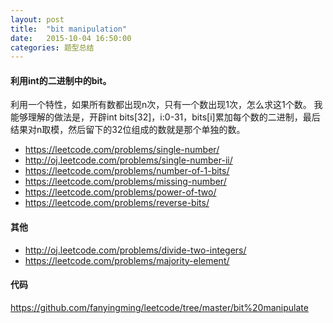 ```yaml
---
layout: post
title:  "bit manipulation"
date:   2015-10-04 16:50:00
categories: 题型总结
---
```


#### 利用int的二进制中的bit。

利用一个特性，如果所有数都出现n次，只有一个数出现1次，怎么求这1个数。
我能够理解的做法是，开辟int bits[32]，i:0-31，bits[i]累加每个数的二进制，最后结果对n取模，然后留下的32位组成的数就是那个单独的数。

- <https://leetcode.com/problems/single-number/>
- <http://oj.leetcode.com/problems/single-number-ii/>
- <https://leetcode.com/problems/number-of-1-bits/>
- <https://leetcode.com/problems/missing-number/>
- <https://leetcode.com/problems/power-of-two/>
- <https://leetcode.com/problems/reverse-bits/>

#### 其他
- <http://oj.leetcode.com/problems/divide-two-integers/>
- <https://leetcode.com/problems/majority-element/>

#### 代码
<https://github.com/fanyingming/leetcode/tree/master/bit%20manipulate>



